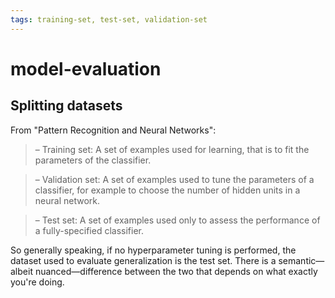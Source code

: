 ```yaml
---
tags: training-set, test-set, validation-set
---
```


# model-evaluation


## Splitting datasets

From "Pattern Recognition and Neural Networks":

>– Training set: A set of examples used for learning, that is to fit the parameters of the classifier.

> – Validation set: A set of examples used to tune the parameters of a classifier, for example to choose the number of hidden units in a neural network.

> – Test set: A set of examples used only to assess the performance of a fully-specified classifier.

So generally speaking, if no hyperparameter tuning is performed, the dataset used to evaluate generalization is the test set. There is a semantic&mdash;albeit nuanced&mdash;difference between the two that depends on what exactly you're doing.